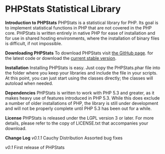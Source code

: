 PHPStats Statistical Library
============================

**Introduction to PHPStats**
PHPStats is a statistical library for PHP.  Its goal is to implement
statistical functions in PHP that are not covered in the PHP core.
PHPStats is written entirely in native PHP for ease of installation
and for use in shared hosting environments, where the installation
of binary files is difficult, if not impossible.

**Downloading PHPStats**
To download PHPStats visit
<a href="https://github.com/mcordingley/PHPStats">the GitHub page</a>.
for the latest code or download the
<a href="https://github.com/mcordingley/PHPStats/zipball/v0.1.1">current stable version</a>.

**Installation**
Installing PHPStats is easy.  Just copy the PHPStats.phar file into the
folder where you keep your libraries and include the file in your scripts.
At this point, you can just start using the classes directly; the classes
will autoload when needed.

**Dependencies**
PHPStats is written to work with PHP 5.3 and greater, as it makes heavy use
of features introduced in PHP 5.3.  While this does exclude a number of
older installations of PHP, the library is still under development and will
not be properly complete until PHP 5.3 has been out for a while.

**License**
PHPStats is released under the LGPL version 3 or later.  For more details,
please refer to the copy of LICENSE.txt that accompanies your download.

**Change Log**
*v0.1.1*
Cauchy Distribution
Assorted bug fixes

*v0.1* 
First release of PHPStats
